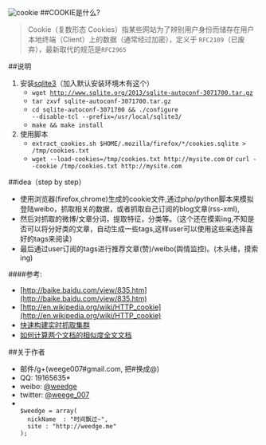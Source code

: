 ![cookie](https://raw.github.com/weedge/cookie/master/images.jpeg)
##COOKIE是什么?
> Cookie（复数形态 Cookies）指某些网站为了辨别用户身份而储存在用户本地终端（Client）上的数据（通常经过加密），定义于 `RFC2109`（已废弃），最新取代的规范是`RFC2965`


##说明
1. 安装[sqlite3](http://www.sqlite.org)（加入默认安装环境木有这个）
    - <code>wget http://www.sqlite.org/2013/sqlite-autoconf-3071700.tar.gz </code>
    - <code>tar zxvf sqlite-autoconf-3071700.tar.gz </code>
    - <code>cd sqlite-autoconf-3071700 && ./configure --disable-tcl --prefix=/usr/local/sqlite3/</code>
    - <code>make && make install</code>
2. 使用脚本
    *  `extract_cookies.sh $HOME/.mozilla/firefox/*/cookies.sqlite > /tmp/cookies.txt`
    *  `wget --load-cookies=/tmp/cookies.txt http://mysite.com` or `curl --cookie /tmp/cookies.txt http://mysite.com `


##idea（step by step）
* 使用浏览器(firefox,chrome)生成的cookie文件,通过php/python脚本来模拟登陆weibo，抓取相关的数据，或者抓取自己订阅的blog文章(rss-xml),
* 然后对抓取的微博/文章分词，提取特征，分类等。（这个还在摸索ing,不知是否可以将分好类的文章，自动生成一些tags,这样user可以使用这些来选择喜好的tags来阅读）
* 最后通过user订阅的tags进行推荐文章(赞)/weibo(舆情监控)。(木头绪，摸索ing)

####参考:
* [http://baike.baidu.com/view/835.htm](http://baike.baidu.com/view/835.htm)
* [http://en.wikipedia.org/wiki/HTTP_cookie](http://en.wikipedia.org/wiki/HTTP_cookie) 
* [快速构建实时抓取集群](http://www.searchtb.com/2011/07/%E5%BF%AB%E9%80%9F%E6%9E%84%E5%BB%BA%E5%AE%9E%E6%97%B6%E6%8A%93%E5%8F%96%E9%9B%86%E7%BE%A4.html)
* [如何计算两个文档的相似度全文文档](http://www.52nlp.cn/%E5%A6%82%E4%BD%95%E8%AE%A1%E7%AE%97%E4%B8%A4%E4%B8%AA%E6%96%87%E6%A1%A3%E7%9A%84%E7%9B%B8%E4%BC%BC%E5%BA%A6%E5%85%A8%E6%96%87%E6%96%87%E6%A1%A3)

##关于作者
* 邮件/g+(weege007#gmail.com, 把#换成@)
* QQ: 19165635*
* weibo: [@weedge](http://weibo.com/weedge)
* twitter: [@weege_007](http://twitter.com/weege_007)
* <code>
  $weedge = array(
    nickName  : "时间飘过~",
    site : "http://weedge.me" 
  );
  </code>
